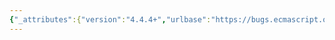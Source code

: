 ```yaml
---
{"_attributes":{"version":"4.4.4+","urlbase":"https://bugs.ecmascript.org/","maintainer":"dherman@mozilla.com"},"bug":{"bug_id":610,"creation_ts":"2012-08-08 17:52:00 -0700","short_desc":"Web harness breaks test cases with supplementary characters","delta_ts":"2012-10-09 22:24:13 -0700","product":"Test262","component":"Test Harness","version":"unspecified","rep_platform":"All","op_sys":"All","bug_status":"RESOLVED","resolution":"FIXED","priority":"Normal","bug_severity":"major","everconfirmed":true,"reporter":{"uid":"ecmascriptbugs","name":"Norbert"},"assigned_to":{"uid":"billti","name":"Bill Ticehurst"},"cc":"gphemsley","long_desc":[{"commentid":1412,"comment_count":0,"who":{"uid":"ecmascriptbugs","name":"Norbert"},"bug_when":"2012-08-08 17:52:54 -0700","thetext":"The following test case contains a Unicode supplementary character as the first character of the first string:\n\nvar strings = [\""},{"commentid":1417,"comment_count":1,"who":{"uid":"billti","name":"Bill Ticehurst"},"bug_when":"2012-08-09 12:52:36 -0700","thetext":"It looks like those characters also break bugs.ecmascript.org too, as this bug appears to be truncated :-/  \n\nCan you articulate the issue without characters this tool can't handle (or just email me directly).  Thanks."},{"commentid":1418,"comment_count":2,"who":{"uid":"gphemsley","name":"Gordon P. Hemsley"},"bug_when":"2012-08-09 13:28:38 -0700","thetext":"The characters in the Unicode Supplementary Plane are those at codepoints of U+010000 or higher.\n\nThe issue with Bugzilla itself is like due to what is discussed here:\nhttp://mathiasbynens.be/notes/mysql-utf8mb4"},{"commentid":1419,"comment_count":3,"who":{"uid":"billti","name":"Bill Ticehurst"},"bug_when":"2012-08-09 13:30:07 -0700","thetext":"Actually I've reproduced the issue.  If I put a character outside the BMP (Unicode CodePoint > 0xFFFF) inside a test-case, running the test fails with \"Uncaught SyntaxError: Unexpected token ILLEGAL\".  It looks like we've not encoding surrogate pairs properly in the JSON files.  I'll dig into it."},{"commentid":1420,"comment_count":4,"who":{"uid":"billti","name":"Bill Ticehurst"},"bug_when":"2012-08-09 18:06:19 -0700","thetext":"Looks like a bug in jquery.base64.js not being able to handle UTF-8 encodings of greater than 3 bytes (required for U+FFFF).  I've made a fix and sent the patch to Norbert to verify."},{"commentid":1422,"comment_count":5,"attachid":"24","who":{"uid":"ecmascriptbugs","name":"Norbert"},"bug_when":"2012-08-10 11:32:51 -0700","thetext":"Created attachment 24\ntest case including supplementary character"},{"commentid":1423,"comment_count":6,"who":{"uid":"ecmascriptbugs","name":"Norbert"},"bug_when":"2012-08-10 11:39:57 -0700","thetext":"I've added the test file for posterity.\n\nThe data loss in bugzilla is apparently caused by this bug:\nhttps://bugzilla.mozilla.org/show_bug.cgi?id=405011\n\nBill's fix fixes the immediate problem, but isn't fully compliant with the UTF-8 spec (Unicode 6.1, chapter 3.9, pages 94-97): Not all byte value sequences are allowed in UTF-8: Code points end at U+10FFFF so sequences representing higher values are illegal, and \"overlong\" sequences representing code points that can be represented using shorter sequences are also illegal. Accepting illegal sequences can be a security issue, so a parser should throw exceptions for them, or at least replace them with U+FFFD.\n\nThe one thing we definitely need is a limitation of code points to U+10FFFF."},{"commentid":1920,"comment_count":7,"who":{"uid":"ecmascriptbugs","name":"Norbert"},"bug_when":"2012-10-09 22:24:13 -0700","thetext":"Committed Bill's fix with additional check for valid code points."}],"attachment":{"_attributes":{"isobsolete":"0","ispatch":"0"},"attachid":"24","date":"2012-08-10 11:32:00 -0700","delta_ts":"2012-08-10 11:32:51 -0700","desc":"test case including supplementary character","filename":"8.8.js","type":"application/x-javascript","size":"252","attacher":{"_attributes":{"name":"Norbert"},"_text":"ecmascriptbugs"},"data":{"_attributes":{"encoding":"base64"},"_text":"Ly8gQ29weXJpZ2h0IDIwMTIgTW96aWxsYSBDb3Jwb3JhdGlvbi4gQWxsIHJpZ2h0cyByZXNlcnZl\nZC4KLy8gVGhpcyBjb2RlIGlzIGdvdmVybmVkIGJ5IHRoZSBCU0QgbGljZW5zZSBmb3VuZCBpbiB0\naGUgTElDRU5TRSBmaWxlLgoKLyoqCiAqIEBkZXNjcmlwdGlvbiB0ZXN0cyBzdXBwbGVtZW50YXJ5\nIGNoYXJhY3RlciBzdXBwb3J0IGluIGhhcm5lc3MuCiAqLwoKCnZhciBzdHJpbmdzID0gWyLwoK63\n6YeO5a62IiwgIuWQiemHjuWutiJdOwoK\n"}}}}
---
```

